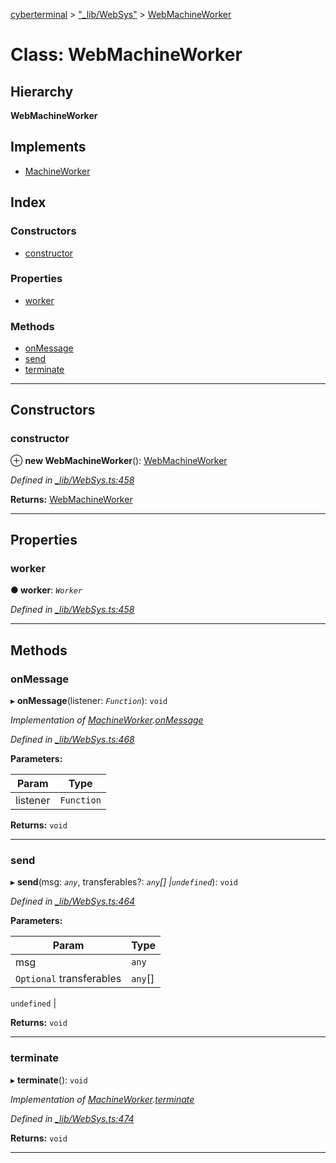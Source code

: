 [cyberterminal](../README.md) > ["_lib/WebSys"](../modules/__lib_websys_.md) > [WebMachineWorker](../classes/__lib_websys_.webmachineworker.md)

# Class: WebMachineWorker

## Hierarchy

**WebMachineWorker**

## Implements

* [MachineWorker](../interfaces/__lib_machineworker_.machineworker.md)

## Index

### Constructors

* [constructor](__lib_websys_.webmachineworker.md#constructor)

### Properties

* [worker](__lib_websys_.webmachineworker.md#worker)

### Methods

* [onMessage](__lib_websys_.webmachineworker.md#onmessage)
* [send](__lib_websys_.webmachineworker.md#send)
* [terminate](__lib_websys_.webmachineworker.md#terminate)

---

## Constructors

<a id="constructor"></a>

###  constructor

⊕ **new WebMachineWorker**(): [WebMachineWorker](__lib_websys_.webmachineworker.md)

*Defined in [_lib/WebSys.ts:458](https://github.com/FantasyInternet/cyberterminal/blob/HEAD/src/script/_lib/WebSys.ts#L458)*

**Returns:** [WebMachineWorker](__lib_websys_.webmachineworker.md)

___

## Properties

<a id="worker"></a>

###  worker

**● worker**: *`Worker`*

*Defined in [_lib/WebSys.ts:458](https://github.com/FantasyInternet/cyberterminal/blob/HEAD/src/script/_lib/WebSys.ts#L458)*

___

## Methods

<a id="onmessage"></a>

###  onMessage

▸ **onMessage**(listener: *`Function`*): `void`

*Implementation of [MachineWorker](../interfaces/__lib_machineworker_.machineworker.md).[onMessage](../interfaces/__lib_machineworker_.machineworker.md#onmessage)*

*Defined in [_lib/WebSys.ts:468](https://github.com/FantasyInternet/cyberterminal/blob/HEAD/src/script/_lib/WebSys.ts#L468)*

**Parameters:**

| Param | Type |
| ------ | ------ |
| listener | `Function` | 

**Returns:** `void`

___
<a id="send"></a>

###  send

▸ **send**(msg: *`any`*, transferables?: *`any`[] |`undefined`*): `void`

*Defined in [_lib/WebSys.ts:464](https://github.com/FantasyInternet/cyberterminal/blob/HEAD/src/script/_lib/WebSys.ts#L464)*

**Parameters:**

| Param | Type |
| ------ | ------ |
| msg | `any` | 
| `Optional` transferables | `any`[] |
`undefined`
 | 

**Returns:** `void`

___
<a id="terminate"></a>

###  terminate

▸ **terminate**(): `void`

*Implementation of [MachineWorker](../interfaces/__lib_machineworker_.machineworker.md).[terminate](../interfaces/__lib_machineworker_.machineworker.md#terminate)*

*Defined in [_lib/WebSys.ts:474](https://github.com/FantasyInternet/cyberterminal/blob/HEAD/src/script/_lib/WebSys.ts#L474)*

**Returns:** `void`

___

